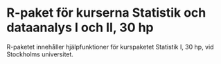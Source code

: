 # R-paket för kurserna Statistik och dataanalys I och II, 30 hp

R-paketet innehåller hjälpfunktioner för kurspaketet Statistik I, 30 hp, vid Stockholms universitet.
